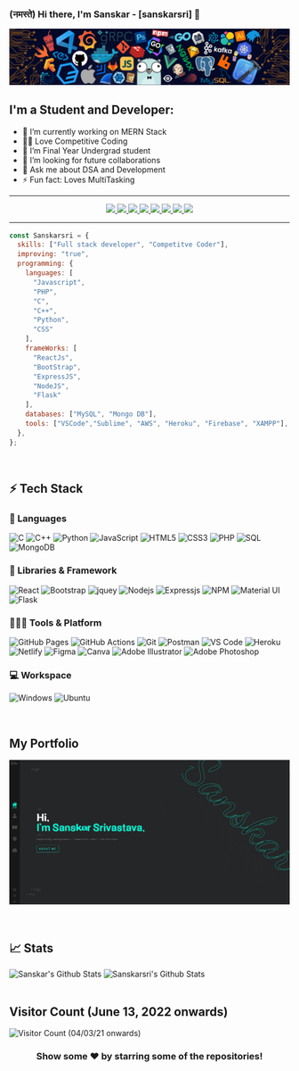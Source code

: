### (नमस्ते) Hi there, I'm Sanskar - [sanskarsri] 🙏

<img src="https://github.com/sanskarsri/sanskarsri/blob/main/header_.png"/>

## I'm a Student and Developer:

- 🔭 I’m currently working on MERN Stack 
- ✍🏻 Love Competitive Coding
- 🌱 I’m Final Year Undergrad student
- 👯 I’m looking for future collaborations
- 💬 Ask me about DSA and Development
- ⚡ Fun fact: Loves MultiTasking

<!-- [![website](https://img.shields.io/website?label=sanskarsri&style=for-the-badge&url=https%3A%2F%2Fcodestackr.com)](https://sanskar-sri.onrender.com/) -->

---

<p align="center">
  <a href="mailto:sanskar0703@gmail.com">
		<img src="https://img.shields.io/badge/Gmail-D14836?style=for-the-badge&logo=gmail&logoColor=white" />
	</a>
	<a href="https://www.linkedin.com/in/sanskar-srivastava-0319b3194/">
		<img src="https://img.shields.io/badge/LinkedIn-0077B5?style=for-the-badge&logo=linkedin&logoColor=white" />
	</a>
	<a href="https://www.instagram.com/its.sanskar.sri/">
		<img src="https://img.shields.io/badge/-Instagram-black.svg?style=for-the-badge&logo=instagram&colorB=white" />
	</a>
   <a href="https://sanskar-sri.onrender.com/">
		<img src="https://img.shields.io/badge/portfolio-430098?style=for-the-badge&logo=About.me&logoColor=white" />
	</a>
	<a href="https://www.codechef.com/users/ssri0703">
		<img src="https://img.shields.io/badge/Codechef-FFD43B?style=for-the-badge&logo=codechef&logoColor=306998" />
	</a>
	<a href="https://codeforces.com/profile/sanskarsri">
		<img src="https://img.shields.io/badge/CodeForces-00C7B7?style=for-the-badge&logo=codeforces&logoColor=white" />
	</a>
	<a href="https://leetcode.com/SSRI0703/">
		<img src="https://img.shields.io/badge/LeetCode-323330?style=for-the-badge&logo=leetcode&logoColor=F7DF1E" />
	</a>
  
<!-- 	<a href="https://twitter.com/">
		<img src="https://img.shields.io/badge/Twitter-1DA1F2?style=for-the-badge&logo=twitter&logoColor=white" />
	</a> -->
   <a href="https://auth.geeksforgeeks.org/user/sanskar0703/practice">
		<img src="https://img.shields.io/badge/GFG-1AA260?style=for-the-badge&logo=geeksforgeeks&logoColor=white" />
	</a>
</p>

---

```javascript
const Sanskarsri = {
  skills: ["Full stack developer", "Competitve Coder"],
  improving: "true",
  programming: {
    languages: [
      "Javascript",
      "PHP",
      "C",
      "C++",
      "Python",
      "CSS"
    ],
    frameWorks: [
      "ReactJs",
      "BootStrap",
      "ExpressJS",
      "NodeJS",
      "Flask"
    ],
    databases: ["MySQL", "Mongo DB"],
    tools: ["VSCode","Sublime", "AWS", "Heroku", "Firebase", "XAMPP"],
  },
};
```

<br />

## ⚡ Tech Stack

### 🚀 Languages

![C](https://img.shields.io/badge/C-00599C?style=for-the-badge&logo=c&logoColor=white)
![C++](https://img.shields.io/badge/C%2B%2B-00599C?style=for-the-badge&logo=c%2B%2B&logoColor=white)
![Python](https://img.shields.io/badge/Python-FFD43B?style=for-the-badge&logo=python&logoColor=306998)
![JavaScript](https://img.shields.io/badge/JavaScript-323330?style=for-the-badge&logo=javascript&logoColor=F7DF1E)
![HTML5](https://img.shields.io/badge/HTML5-E34F26?style=for-the-badge&logo=html5&logoColor=white)
![CSS3](https://img.shields.io/badge/CSS3-1572B6?style=for-the-badge&logo=css3&logoColor=white)
![PHP](https://img.shields.io/badge/php-430098?style=for-the-badge&logo=php&logoColor=white)
![SQL](https://img.shields.io/badge/mysql-323330?style=for-the-badge&logo=mysql&logoColor=F7DF1E)
![MongoDB](https://img.shields.io/badge/MongoDB-339933?style=for-the-badge&logo=MongoDB&logoColor=white)

### 🧩 Libraries & Framework

![React](https://img.shields.io/badge/React-20232A?style=for-the-badge&logo=react&logoColor=61DAFB)
![Bootstrap](https://img.shields.io/badge/Bootstrap-563D7C?style=for-the-badge&logo=bootstrap&logoColor=white)
![jquey](https://img.shields.io/badge/jQuery-0769AD?style=for-the-badge&logo=jquery&logoColor=white)
![Nodejs](https://img.shields.io/badge/Node.js-339933?style=for-the-badge&logo=nodedotjs&logoColor=white)
![Expressjs](https://img.shields.io/badge/Express.js-FFD43B?style=for-the-badge&logo=express&logoColor=306998)
![NPM](https://img.shields.io/badge/npm-CB3837?style=for-the-badge&logo=npm&logoColor=white)
![Material UI](https://img.shields.io/badge/Material--UI-0081CB?style=for-the-badge&logo=material-ui&logoColor=white)
![Flask](https://img.shields.io/badge/Flask-20232A?style=for-the-badge&logo=flask&logoColor=61DAFB)

### 🧑🏻‍💻 Tools & Platform

![GitHub Pages](https://img.shields.io/badge/GitHub_Pages-100000?style=for-the-badge&logo=github&logoColor=white)
![GitHub Actions](https://img.shields.io/badge/GitHub_Actions-2088FF?style=for-the-badge&logo=github-actions&logoColor=white)
![Git](https://img.shields.io/badge/Git-F05032?style=for-the-badge&logo=git&logoColor=white)
![Postman](https://img.shields.io/badge/Postman-FF6C37?style=for-the-badge&logo=Postman&logoColor=white)
![VS Code](https://img.shields.io/badge/Visual_Studio_Code-0078D4?style=for-the-badge&logo=visual%20studio%20code&logoColor=white)
![Heroku](https://img.shields.io/badge/Heroku-430098?style=for-the-badge&logo=heroku&logoColor=white)
![Netlify](https://img.shields.io/badge/Netlify-00C7B7?style=for-the-badge&logo=netlify&logoColor=white)
![Figma](https://img.shields.io/badge/Figma-F24E1E?style=for-the-badge&logo=figma&logoColor=white)
![Canva](https://img.shields.io/badge/Canva-%2300C4CC.svg?&style=for-the-badge&logo=Canva&logoColor=white)
![Adobe Illustrator](https://img.shields.io/badge/Adobe%20Illustrator-FF9A00?style=for-the-badge&logo=adobe%20illustrator&logoColor=white)
![Adobe Photoshop](https://img.shields.io/badge/Adobe%20Photoshop-00599C?style=for-the-badge&logo=adobe%20photoshop&logoColor=white)

### 💻 Workspace

![Windows](https://img.shields.io/badge/Windows-0078D6?style=for-the-badge&logo=windows&logoColor=white)
![Ubuntu](https://img.shields.io/badge/Ubuntu-E95420?style=for-the-badge&logo=ubuntu&logoColor=white)


<br />

## My Portfolio

<!-- #### https://sanskar-sri.onrender.com/ -->
![Image](https://github.com/sanskarsri/sanskarsri/blob/main/portfolio.PNG)

<br />

## 📈 Stats


<!-- <div>
  <img alt="Sanskarsri's Github Stats" src="https://github-readme-stats.vercel.app/api/top-langs/?username=sanskarsri&layout=compact&hide_border=true&theme=dark" />
</div> -->
<div style="display:flex,justify-content:space-around width:100%">
  <img style="width:48%" src="https://github-readme-streak-stats.herokuapp.com/?user=sanskarsri&show_icons=true&hide_border=true&theme=dark" alt="Sanskar's Github Stats" />
  <img style="width:48%" alt="Sanskarsri's Github Stats" src="https://github-readme-stats.vercel.app/api?username=sanskarsri&count_private=true&show_icons=true&hide_border=true&theme=dark" />
</div>

<br />

## Visitor Count  (June 13, 2022 onwards)

![Visitor Count (04/03/21 onwards)](https://profile-counter.glitch.me/{sanskarsri}/count.svg)

 <div align="center"> 
<h3> Show some ❤️ by starring some of the repositories!</h3>
</div>

[portfolio]: https://sanskar-sri.onrender.com/
[linkedin]: https://www.linkedin.com/in/sanskar-srivastava-0319b3194/
[instagram]: https://www.instagram.com/its.sanskar.sri/
[email]: mailto:sanskar0703@gmail.com

